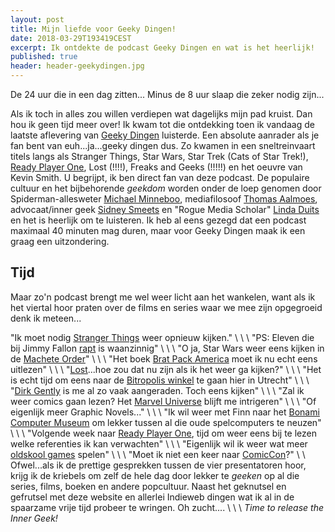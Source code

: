 ```yaml
---
layout: post
title: Mijn liefde voor Geeky Dingen!
date: 2018-03-29T193419CEST
excerpt: Ik ontdekte de podcast Geeky Dingen en wat is het heerlijk!
published: true
header: header-geekydingen.jpg
---
```

De 24 uur die in een dag zitten...
Minus de 8 uur slaap die zeker nodig zijn...

Als ik toch in alles zou willen verdiepen wat dagelijks mijn pad kruist. Dan hou ik geen tijd meer over! Ik kwam tot die ontdekking toen ik vandaag de laatste aflevering van [Geeky Dingen](https://soundcloud.com/geekydingen) luisterde. Een absolute aanrader als je fan bent van euh...ja...geeky dingen dus. Zo kwamen in een sneltreinvaart titels langs als Stranger Things, Star Wars, Star Trek (Cats of Star Trek!), [Ready Player One](http://readyplayeronemovie.com/), Lost (!!!!), Freaks and Geeks (!!!!!) en het oeuvre van Kevin Smith. U begrijpt, ik ben direct fan van deze podcast. De populaire cultuur en het bijbehorende _geekdom_ worden onder de loep genomen door Spiderman-allesweter [Michael Minneboo](http://www.michaelminneboo.nl/), mediafilosoof [Thomas Aalmoes](https://twitter.com/thomaalmoes), advocaat/inner geek [Sidney Smeets](https://twitter.com/advocaatsmeets) en "Rogue Media Scholar" [Linda Duits](https://twitter.com/lalalalinder) en het is heerlijk om te luisteren. Ik heb al eens gezegd dat een podcast maximaal 40 minuten mag duren, maar voor Geeky Dingen maak ik een graag een uitzondering. 

## Tijd
Maar zo'n podcast brengt me wel weer licht aan het wankelen, want als ik het viertal hoor praten over de films en series waar we mee zijn opgegroeid denk ik meteen...

"Ik moet nodig [Stranger Things](http://www.mtv.co.uk/stranger-things/news/this-fan-theory-that-stranger-things-and-it-are-connected-is-way-too-freaky-to-deal-with) weer opnieuw kijken."
\\
\\
\\
"PS: Eleven die bij Jimmy Fallon [rapt](https://www.youtube.com/watch?v=ZE7TS2Rituo) is waanzinnig"
\\
\\
\\
"O ja, Star Wars weer eens kijken in de [Machete Order](http://www.nomachetejuggling.com/2011/11/11/the-star-wars-saga-suggested-viewing-order/)"
\\
\\
\\
"Het boek [Brat Pack America](https://www.amazon.com/gp/product/B01L62VCAC/ref=kinw_myk_ro_title) moet ik nu echt eens uitlezen"
\\
\\
\\
"[Lost](http://ericknowsitall.com/ultimate-lost-theory/)...hoe zou dat nu zijn als ik het weer ga kijken?"
\\
\\
\\
"Het is echt tijd om eens naar de [Bitropolis winkel](https://bitropolis.nl/) te gaan hier in Utrecht"
\\
\\
\\
"[Dirk Gently](http://www.metacritic.com/tv/dirk-gentlys-holistic-detective-agency) is me al zo vaak aangeraden. Toch eens kijken"
\\
\\
\\
"Zal ik weer comics gaan lezen? Het [Marvel Universe](https://www.youtube.com/watch?v=s2bNw5Ye8Ek) blijft me intrigeren"
\\
\\
\\
"Of eigenlijk meer Graphic Novels..."
\\
\\
\\
"Ik wil weer met Finn naar het [Bonami Computer Museum](https://computermuseum.nl/) om lekker tussen al die oude spelcomputers te neuzen"
\\
\\
\\
"Volgende week naar [Ready Player One](http://readyplayeronemovie.com/), tijd om weer eens bij te lezen welke referenties ik kan verwachten"
\\
\\
\\
"Eigenlijk wil ik weer wat meer [oldskool games](http://openemu.org/) spelen"
\\
\\
\\
"Moet ik niet een keer naar [ComicCon](http://www.dutchcomiccon.com/)?"
\\
\\
Ofwel...als ik de prettige gesprekken tussen de vier presentatoren hoor, krijg ik de kriebels om zelf de hele dag door lekker te _geeken_ op al die series, films, boeken en andere popcultuur. Naast het geknutsel en gefrutsel met deze website en allerlei Indieweb dingen wat ik al in de spaarzame vrije tijd probeer te wringen. Oh zucht....
\\
\\
\\
*Time to release the Inner Geek!*